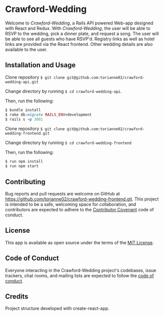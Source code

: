 # Crawford-Wedding
Welcome to *Crawford-Wedding*, a Rails API powered Web-app designed with React and Redux. With *Crawford-Wedding*, the user will be able to RSVP to the wedding, pick a dinner plate, and request a song. The user will be able to see all guests who have RSVP'd. Registry links as well as hotel links are provided via the React frontend. Other wedding details are also available to the user.

## Installation and Usage
Clone repository `$ git clone git@github.com:torianne02/crawford-wedding-api.git`

Change directory by running `$ cd crawford-wedding-api`.

Then, run the following:
```ruby
$ bundle install
$ rake db:migrate RAILS_ENV=development
$ rails s -p 3001
```
Clone repository `$ git clone git@github.com:torianne02/crawford-wedding-frontend.git`

Change directory by running `$ cd crawford-wedding-frontend`

Then, run the following:
``` ruby
$ run npm install
$ run npm start
```

## Contributing
Bug reports and pull requests are welcome on GitHub at https://github.com/torianne02/crawford-wedding-frontend.git. This project is intended to be a safe, welcoming space for collaboration, and contributors are expected to adhere to the [Contributor Covenant](http://contributor-covenant.org) code of conduct.

## License
This app is available as open source under the terms of the [MIT License](https://opensource.org/licenses/MIT).

## Code of Conduct
Everyone interacting in the Crawford-Wedding project's codebases, issue trackers, chat rooms, and mailing lists are expected to follow the [code of conduct](https://github.com/torianne02/crawford-wedding-frontend/blob/master/CODE_OF_CONDUCT.md).

## Credits
Project structure developed with create-react-app.
